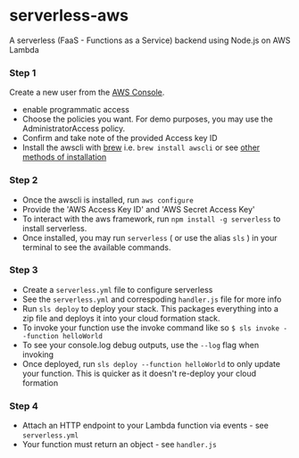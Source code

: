 # serverless-aws
A serverless (FaaS - Functions as a Service) backend using Node.js on AWS Lambda

### Step 1
Create a new user from the [AWS Console](https://console.aws.amazon.com/iam/home?#/users).
- enable programmatic access
- Choose the policies you want. For demo purposes, you may use the AdministratorAccess policy.
- Confirm and take note of the provided Access key ID
- Install the awscli with [brew](https://brew.sh/) i.e. `brew install awscli` or see [other methods of installation](https://docs.aws.amazon.com/cli/latest/userguide/installing.html)


### Step 2
- Once the awscli is installed, run `aws configure`
- Provide the 'AWS Access Key ID' and 'AWS Secret Access Key'
- To interact with the aws framework, run `npm install -g serverless` to install serverless.
- Once installed, you may run `serverless` ( or use the alias `sls` ) in your terminal to see the available commands.

### Step 3
- Create a `serverless.yml` file to configure serverless
- See the `serverless.yml` and correspoding `handler.js` file for more info
- Run `sls deploy` to deploy your stack. This packages everything into a zip file and deploys it into your cloud formation stack.
- To invoke your function use the invoke command like so `$ sls invoke --function helloWorld`
- To see your console.log debug outputs, use the `--log` flag when invoking
- Once deployed, run `sls deploy --function helloWorld` to only update your function. This is quicker as it doesn't re-deploy
your cloud formation

### Step 4
- Attach an HTTP endpoint to your Lambda function via events - see `serverless.yml`
- Your function must return an object - see `handler.js`